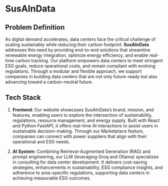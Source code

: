 # SusAInData

## Problem Definition
As digital demand accelerates, data centers face the critical challenge of scaling sustainably while reducing their carbon footprint. **SusAInData** addresses this need by providing end-to-end solutions that streamline renewable energy integration, optimize energy efficiency, and enable real-time carbon tracking. Our platform empowers data centers to meet stringent ESG goals, reduce operational costs, and remain compliant with evolving regulations. Through a modular and flexible approach, we support companies in building data centers that are not only future-ready but also advancing toward a carbon-neutral future.

## Tech Stack
1. **Frontend**: Our website showcases SusAInData’s brand, mission, and features, enabling users to explore the intersection of sustainability, regulations, resource management, and energy supply. Built with React and Python FastAPI, it offers real-time AI interactions to assist users in sustainable decision-making. Through our Marketplace feature, companies can connect with power suppliers that align with their operational and ESG needs.

2. **AI System**: Combining Retrieval-Augmented Generation (RAG) and prompt engineering, our LLM (leveraging Groq and Ollama) specializes in consulting for data center development. It delivers cost-saving strategies, enhancements in sustainability, ESG compliance insights, and adherence to area-specific regulations, supporting data centers in achieving measurable ESG outcomes.
